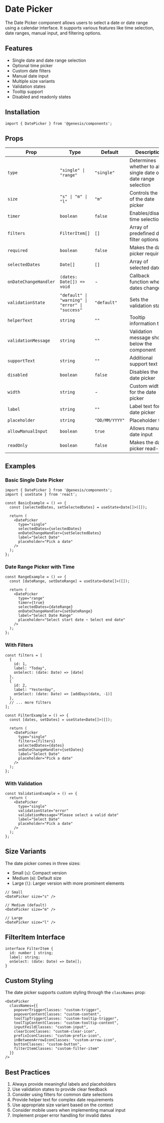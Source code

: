 # Date Picker

The Date Picker component allows users to select a date or date range using a calendar interface. It supports various features like time selection, date ranges, manual input, and filtering options.

## Features

- Single date and date range selection
- Optional time picker
- Custom date filters
- Manual date input
- Multiple size variants
- Validation states
- Tooltip support
- Disabled and readonly states

## Installation

```tsx
import { DatePicker } from '@genesis/components';
```

## Props

| Prop | Type | Default | Description |
|------|------|---------|-------------|
| `type` | `"single" \| "range"` | `"single"` | Determines whether to allow single date or date range selection |
| `size` | `"s" \| "m" \| "l"` | `"m"` | Controls the size of the date picker |
| `timer` | `boolean` | `false` | Enables/disables time selection |
| `filters` | `FilterItem[]` | `[]` | Array of predefined date filter options |
| `required` | `boolean` | `false` | Makes the date picker required |
| `selectedDates` | `Date[]` | `[]` | Array of selected dates |
| `onDateChangeHandler` | `(dates: Date[]) => void` | - | Callback function when dates change |
| `validationState` | `"default" \| "warning" \| "error" \| "success"` | `"default"` | Sets the validation state |
| `helperText` | `string` | `""` | Tooltip information text |
| `validationMessage` | `string` | `""` | Validation message shown below the component |
| `supportText` | `string` | `""` | Additional support text |
| `disabled` | `boolean` | `false` | Disables the date picker |
| `width` | `string` | - | Custom width for the date picker |
| `label` | `string` | `""` | Label text for the date picker |
| `placeholder` | `string` | `"DD/MM/YYYY"` | Placeholder text |
| `allowManualInput` | `boolean` | `true` | Allows manual date input |
| `readOnly` | `boolean` | `false` | Makes the date picker read-only |

## Examples

### Basic Single Date Picker

```tsx
import { DatePicker } from '@genesis/components';
import { useState } from 'react';

const BasicExample = () => {
  const [selectedDates, setSelectedDates] = useState<Date[]>([]);

  return (
    <DatePicker 
      type="single"
      selectedDates={selectedDates}
      onDateChangeHandler={setSelectedDates}
      label="Select Date"
      placeholder="Pick a date"
    />
  );
};
```

### Date Range Picker with Time

```tsx
const RangeExample = () => {
  const [dateRange, setDateRange] = useState<Date[]>([]);

  return (
    <DatePicker 
      type="range"
      timer={true}
      selectedDates={dateRange}
      onDateChangeHandler={setDateRange}
      label="Select Date Range"
      placeholder="Select start date ~ Select end date"
    />
  );
};
```

### With Filters

```tsx
const filters = [
  {
    id: 1,
    label: "Today",
    onSelect: (date: Date) => [date]
  },
  {
    id: 2,
    label: "Yesterday",
    onSelect: (date: Date) => [addDays(date, -1)]
  },
  // ... more filters
];

const FilterExample = () => {
  const [dates, setDates] = useState<Date[]>([]);

  return (
    <DatePicker 
      type="single"
      filters={filters}
      selectedDates={dates}
      onDateChangeHandler={setDates}
      label="Select Date"
      placeholder="Pick a date"
    />
  );
};
```

### With Validation

```tsx
const ValidationExample = () => {
  return (
    <DatePicker 
      type="single"
      validationState="error"
      validationMessage="Please select a valid date"
      label="Select Date"
      placeholder="Pick a date"
    />
  );
};
```

## Size Variants

The date picker comes in three sizes:

- Small (`s`): Compact version
- Medium (`m`): Default size
- Large (`l`): Larger version with more prominent elements

```tsx
// Small
<DatePicker size="s" />

// Medium (default)
<DatePicker size="m" />

// Large
<DatePicker size="l" />
```

## FilterItem Interface

```tsx
interface FilterItem {
  id: number | string;
  label: string;
  onSelect: (date: Date) => Date[];
}
```

## Custom Styling

The date picker supports custom styling through the `classNames` prop:

```tsx
<DatePicker
  classNames={{
    popoverTriggerClasses: "custom-trigger",
    popoverContentClasses: "custom-content",
    toolTipTriggerClasses: "custom-tooltip-trigger",
    toolTipContentClasses: "custom-tooltip-content",
    inputFeildClasses: "custom-input",
    clearIconClasses: "custom-clear-icon",
    prefixIconClasses: "custom-prefix-icon",
    inBetweenArrowIconClasses: "custom-arrow-icon",
    buttonClasses: "custom-button",
    filterItemClasses: "custom-filter-item"
  }}
/>
```

## Best Practices

1. Always provide meaningful labels and placeholders
2. Use validation states to provide clear feedback
3. Consider using filters for common date selections
4. Provide helper text for complex date requirements
5. Use appropriate size variant based on the context
6. Consider mobile users when implementing manual input
7. Implement proper error handling for invalid dates